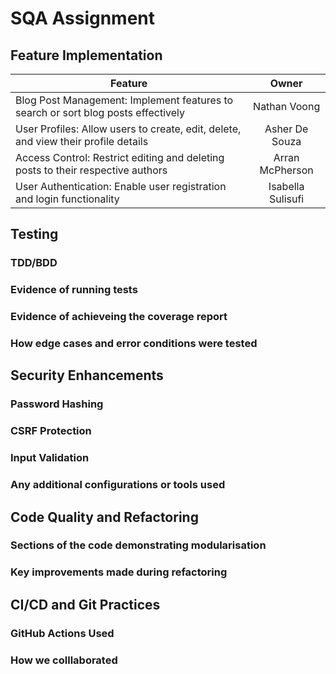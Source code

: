 # SQA Assignment 


## Feature Implementation

| Feature  | Owner |
| ------------- |:-------------:|
| Blog Post Management: Implement features to search or sort blog posts effectively      | Nathan Voong     |
| User Profiles: Allow users to create, edit, delete, and view their profile details      | Asher De Souza     |
| Access Control: Restrict editing and deleting posts to their respective authors      | Arran McPherson     |
| User Authentication: Enable user registration and login functionality   | Isabella Sulisufi    |

## Testing
### TDD/BDD

### Evidence of running tests
### Evidence of achieveing the coverage report
### How edge cases and error conditions were tested

## Security Enhancements
### Password Hashing
### CSRF Protection 
### Input Validation
### Any additional configurations or tools used

## Code Quality and Refactoring
### Sections of the code demonstrating modularisation
### Key improvements made during refactoring
### 
## CI/CD and Git Practices

### GitHub Actions Used
### How we colllaborated
